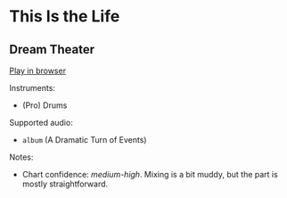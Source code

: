 # This Is the Life

## Dream Theater


[Play in browser](http://pages.cs.wisc.edu/~tolly/customs/?title=this-is-the-life&artist=dream-theater)

Instruments:

  * (Pro) Drums

Supported audio:

  * `album` (A Dramatic Turn of Events)

Notes:

  * Chart confidence: *medium-high*. Mixing is a bit muddy, but the part is mostly straightforward.

